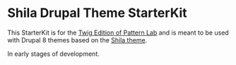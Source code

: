 # Shila Drupal Theme StarterKit

This StarterKit is for the [Twig Edition of Pattern Lab](https://github.com/pattern-lab/edition-php-twig-standard) and is meant to be used with Drupal 8 themes based on the [Shila theme](https://github.com/aleksip/shila-drupal-theme).

In early stages of development.
